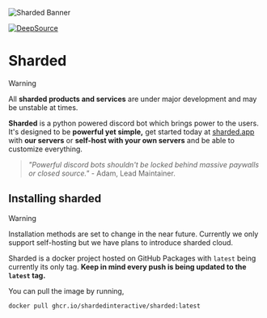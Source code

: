 ![Sharded Banner](imgs/sharded-banner.png)

<a href="https://app.deepsource.com/gh/ShardedInteractive/sharded/" target="_blank"><img alt="DeepSource" title="DeepSource" src="https://app.deepsource.com/gh/ShardedInteractive/sharded.svg/?label=code+coverage&show_trend=true&token=NSg646cppOlj7FdQYm4fFR7C"/>
</a>

# Sharded

>[!WARNING]
>All **sharded products and services** are under major development and may be unstable at times.

**Sharded** is a python powered discord bot which brings power to the users. It's designed to be **powerful yet simple,** get started today at [sharded.app](https://sharded.app) with **our servers** or **self-host with your own servers** and be able to customize everything.

> *"Powerful discord bots shouldn't be locked behind massive paywalls or closed source."* - Adam, Lead Maintainer.

## Installing sharded
>[!WARNING]
>Installation methods are set to change in the near future. Currently we only support self-hosting but we have plans to introduce sharded cloud.

Sharded is a docker project hosted on GitHub Packages with `latest` being currently its only tag. **Keep in mind every push is being updated to the `latest` tag.**

You can pull the image by running,

```bash
docker pull ghcr.io/shardedinteractive/sharded:latest
```